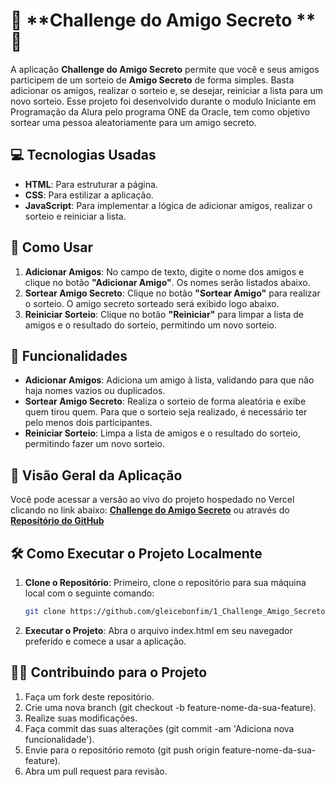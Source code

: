 # 🎉 **Challenge do Amigo Secreto ** 🎉

A aplicação **Challenge do Amigo Secreto** permite que você e seus amigos participem de um sorteio de **Amigo Secreto** de forma simples. 
Basta adicionar os amigos, realizar o sorteio e, se desejar, reiniciar a lista para um novo sorteio.
Esse projeto foi desenvolvido durante o modulo Iniciante em Programação da Alura pelo programa ONE da Oracle, tem como objetivo sortear uma pessoa aleatoriamente para um amigo secreto.

## 💻 **Tecnologias Usadas**

- **HTML**: Para estruturar a página.
- **CSS**: Para estilizar a aplicação.
- **JavaScript**: Para implementar a lógica de adicionar amigos, realizar o sorteio e reiniciar a lista.

## 🚀 **Como Usar**

1. **Adicionar Amigos**: No campo de texto, digite o nome dos amigos e clique no botão **"Adicionar Amigo"**. Os nomes serão listados abaixo.
2. **Sortear Amigo Secreto**: Clique no botão **"Sortear Amigo"** para realizar o sorteio. O amigo secreto sorteado será exibido logo abaixo.
3. **Reiniciar Sorteio**: Clique no botão **"Reiniciar"** para limpar a lista de amigos e o resultado do sorteio, permitindo um novo sorteio.

## 📝 **Funcionalidades**

- **Adicionar Amigos**: Adiciona um amigo à lista, validando para que não haja nomes vazios ou duplicados.
- **Sortear Amigo Secreto**: Realiza o sorteio de forma aleatória e exibe quem tirou quem. Para que o sorteio seja realizado, é necessário ter pelo menos dois participantes.
- **Reiniciar Sorteio**: Limpa a lista de amigos e o resultado do sorteio, permitindo fazer um novo sorteio.

## 📸 **Visão Geral da Aplicação**
Você pode acessar a versão ao vivo do projeto hospedado no Vercel clicando no link abaixo:
[**Challenge do Amigo Secreto**](https://1-challenge-amigo-secreto.vercel.app)
ou através do [**Reposítório do GitHub**](https://github.com/gleicebonfim/1_Challenge_Amigo_Secreto/tree/main)

## 🛠️ **Como Executar o Projeto Localmente**

1. **Clone o Repositório**:
   Primeiro, clone o repositório para sua máquina local com o seguinte comando:

   ```bash
   git clone https://github.com/gleicebonfim/1_Challenge_Amigo_Secreto

2. **Executar o Projeto**: Abra o arquivo index.html em seu navegador preferido e comece a usar a aplicação.

## 🧑‍💻 Contribuindo para o Projeto
1. Faça um fork deste repositório.
2. Crie uma nova branch (git checkout -b feature-nome-da-sua-feature).
3. Realize suas modificações.
4. Faça commit das suas alterações (git commit -am 'Adiciona nova funcionalidade').
5. Envie para o repositório remoto (git push origin feature-nome-da-sua-feature).
6. Abra um pull request para revisão.

